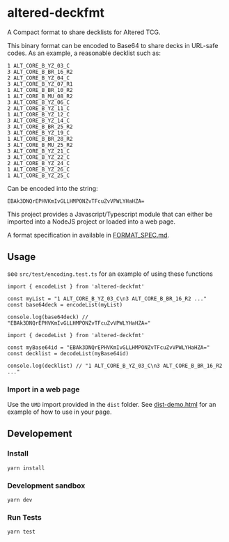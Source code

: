 # altered-deckfmt

A Compact format to share decklists for Altered TCG.

This binary format can be encoded to Base64 to share decks in URL-safe codes. As an example, a reasonable decklist such as:

```
1 ALT_CORE_B_YZ_03_C
3 ALT_CORE_B_BR_16_R2
2 ALT_CORE_B_YZ_04_C
3 ALT_CORE_B_YZ_07_R1
1 ALT_CORE_B_BR_10_R2
1 ALT_CORE_B_MU_08_R2
3 ALT_CORE_B_YZ_06_C
2 ALT_CORE_B_YZ_11_C
1 ALT_CORE_B_YZ_12_C
3 ALT_CORE_B_YZ_14_C
3 ALT_CORE_B_BR_25_R2
3 ALT_CORE_B_YZ_19_C
1 ALT_CORE_B_BR_28_R2
3 ALT_CORE_B_MU_25_R2
3 ALT_CORE_B_YZ_21_C
3 ALT_CORE_B_YZ_22_C
2 ALT_CORE_B_YZ_24_C
1 ALT_CORE_B_YZ_26_C
1 ALT_CORE_B_YZ_25_C
```

Can be encoded into the string:
```
EBAk3DNQrEPHVKmIvGLLHMPONZvTFcuZvVPWLYHaHZA=
```

This project provides a Javascript/Typescript module that can either be imported into a NodeJS project or loaded into a web page.

A format specification in available in [FORMAT_SPEC.md](FORMAT_SPEC.md).

## Usage

see `src/test/encoding.test.ts` for an example of using these functions

```
import { encodeList } from 'altered-deckfmt'

const myList = "1 ALT_CORE_B_YZ_03_C\n3 ALT_CORE_B_BR_16_R2 ..."
const base64deck = encodeList(myList)

console.log(base64deck) // "EBAk3DNQrEPHVKmIvGLLHMPONZvTFcuZvVPWLYHaHZA="
```

```
import { decodeList } from 'altered-deckfmt'

const myBase64id = "EBAk3DNQrEPHVKmIvGLLHMPONZvTFcuZvVPWLYHaHZA="
const decklist = decodeList(myBase64id)

console.log(decklist) // "1 ALT_CORE_B_YZ_03_C\n3 ALT_CORE_B_BR_16_R2 ..."
```

### Import in a web page

Use the `UMD` import provided in the `dist` folder.
See [dist-demo.html](dist-demo.html) for an example of how to use in your page.

## Developement

### Install
```
yarn install
```

### Development sandbox
```
yarn dev
```

### Run Tests
```
yarn test
```